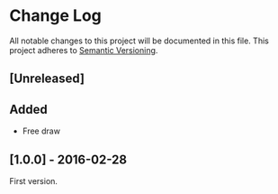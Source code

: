 # Change Log
All notable changes to this project will be documented in this file.
This project adheres to [Semantic Versioning](http://semver.org/).

## [Unreleased]
## Added
- Free draw

## [1.0.0] - 2016-02-28
First version.
